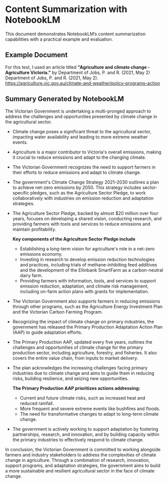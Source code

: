 # Content Summarization with NotebookLM

This document demonstrates NotebookLM’s content summarization capabilities with a practical example and evaluation.

## Example Document

For this test, I used an article titled **"Agriculture and climate change - Agriculture Victoria."** by Department of Jobs, P. and R. (2021, May 2)
Department of Jobs, P. and R. (2021, May 2). 
https://agriculture.vic.gov.au/climate-and-weather/policy-programs-action
‌

## Summary Generated by NotebookLM

The Victorian Government is undertaking a multi-pronged approach to address the challenges and opportunities presented by climate change in the agricultural sector.

* Climate change poses a significant threat to the agricultural sector, impacting water availability and leading to more extreme weather events.
* Agriculture is a major contributor to Victoria's overall emissions, making it crucial to reduce emissions and adapt to the changing climate.
* The Victorian Government recognizes the need to support farmers in their efforts to reduce emissions and adapt to climate change.
* The government's Climate Change Strategy 2021–2030 outlines a plan to achieve net-zero emissions by 2050. This strategy includes sector-specific pledges, such as the Agriculture Sector Pledge, to work collaboratively with industries on emission reduction and adaptation strategies.
* The Agriculture Sector Pledge, backed by almost $20 million over four years, focuses on developing a shared vision, conducting research, and providing farmers with tools and services to reduce emissions and maintain profitability.

  **Key components of the Agriculture Sector Pledge include**
  * Establishing a long-term vision for agriculture's role in a net-zero emissions economy.
  * Investing in research to develop emission reduction technologies and practices, including trials of methane-inhibiting feed additives and the development of the Ellinbank SmartFarm as a carbon-neutral dairy farm.
  * Providing farmers with information, tools, and services to support emission reduction, adaptation, and climate risk management, including on-farm action plans with grants for implementation.

* The Victorian Government also supports farmers in reducing emissions through other programs, such as the Agriculture Energy Investment Plan and the Victorian Carbon Farming Program.
* Recognizing the impact of climate change on primary industries, the government has released the Primary Production Adaptation Action Plan (AAP) to guide adaptation efforts.
* The Primary Production AAP, updated every five years, outlines the challenges and opportunities of climate change for the primary production sector, including agriculture, forestry, and fisheries. It also covers the entire value chain, from inputs to market delivery.
* The plan acknowledges the increasing challenges facing primary industries due to climate change and aims to guide them in reducing risks, building resilience, and seizing new opportunities.

  **The Primary Production AAP prioritizes actions addressing:**
  * Current and future climate risks, such as increased heat and reduced rainfall.
  * More frequent and severe extreme events like bushfires and floods.
  * The need for transformative changes to adapt to long-term climate change.
    
* The government is actively working to support adaptation by fostering partnerships, research, and innovation, and by building capacity within the primary industries to effectively respond to climate change.

In conclusion, the Victorian Government is committed to working alongside farmers and industry stakeholders to address the complexities of climate change in agriculture. Through a combination of research, innovation, support programs, and adaptation strategies, the government aims to build a more sustainable and resilient agricultural sector in the face of climate change.
